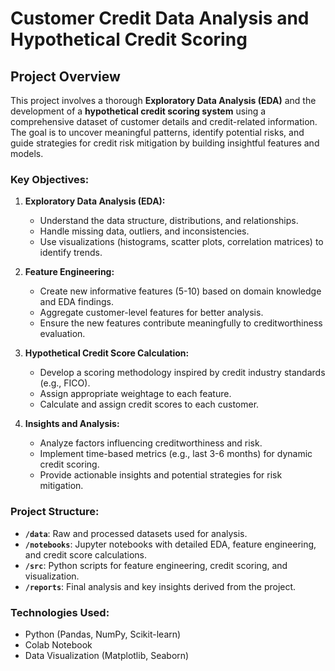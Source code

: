 # Customer Credit Data Analysis and Hypothetical Credit Scoring

## Project Overview

This project involves a thorough **Exploratory Data Analysis (EDA)** and the development of a **hypothetical credit scoring system** using a comprehensive dataset of customer details and credit-related information. The goal is to uncover meaningful patterns, identify potential risks, and guide strategies for credit risk mitigation by building insightful features and models.

### Key Objectives:
1. **Exploratory Data Analysis (EDA):**
   - Understand the data structure, distributions, and relationships.
   - Handle missing data, outliers, and inconsistencies.
   - Use visualizations (histograms, scatter plots, correlation matrices) to identify trends.

2. **Feature Engineering:**
   - Create new informative features (5-10) based on domain knowledge and EDA findings.
   - Aggregate customer-level features for better analysis.
   - Ensure the new features contribute meaningfully to creditworthiness evaluation.

3. **Hypothetical Credit Score Calculation:**
   - Develop a scoring methodology inspired by credit industry standards (e.g., FICO).
   - Assign appropriate weightage to each feature.
   - Calculate and assign credit scores to each customer.

4. **Insights and Analysis:**
   - Analyze factors influencing creditworthiness and risk.
   - Implement time-based metrics (e.g., last 3-6 months) for dynamic credit scoring.
   - Provide actionable insights and potential strategies for risk mitigation.

### Project Structure:
- **`/data`**: Raw and processed datasets used for analysis.
- **`/notebooks`**: Jupyter notebooks with detailed EDA, feature engineering, and credit score calculations.
- **`/src`**: Python scripts for feature engineering, credit scoring, and visualization.
- **`/reports`**: Final analysis and key insights derived from the project.


### Technologies Used:
- Python (Pandas, NumPy, Scikit-learn)
- Colab Notebook
- Data Visualization (Matplotlib, Seaborn)
